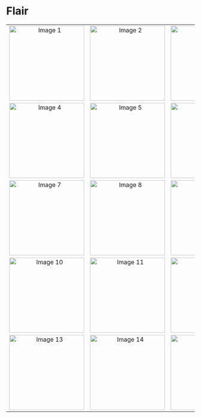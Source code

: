 # Flair

<!-- Markdown Table -->
<table>
  <tr>
    <td align="center"><img src="https://github.com/MhmadRaziq/Flair_breif/raw/main/assets/76057495/ddefe7c7-03b0-4d0f-80c6-48d78dfa28f4.png" width="200px" alt="Image 1"></td>
    <td align="center"><img src="https://github.com/MhmadRaziq/Flair_breif/raw/main/assets/76057495/22f28dfa-28b0-4f70-9907-5ecca0848cfa.png" width="200px" alt="Image 2"></td>
    <td align="center"><img src="https://github.com/MhmadRaziq/Flair_breif/raw/main/assets/76057495/d056aa0d-29d9-4e1e-96b5-4cbf1e0cb32d.png" width="200px" alt="Image 3"></td>
  </tr>
  <tr>
    <td align="center"><img src="https://github.com/MhmadRaziq/Flair_breif/raw/main/assets/76057495/166149e3-ac82-4025-aefa-399c39bb23ce.png" width="200px" alt="Image 4"></td>
    <td align="center"><img src="https://github.com/MhmadRaziq/Flair_breif/raw/main/assets/76057495/f06f0ac9-9d44-4ae0-a0cc-33cafc33e94a.png" width="200px" alt="Image 5"></td>
    <td align="center"><img src="https://github.com/MhmadRaziq/Flair_breif/raw/main/assets/76057495/ca52cc14-129a-4ee4-8874-58c356b457e7.png" width="200px" alt="Image 6"></td>
  </tr>
  <tr>
    <td align="center"><img src="![IMG_0115](https://github.com/MhmadRaziq/Flair_breif/raw/main/assets/76057495/c060d7e2-0f50-45f1-bd0a-93797179f8db.png)" width="200px" alt="Image 7"></td>
    <td align="center"><img src="![IMG_0116](https://github.com/MhmadRaziq/Flair_breif/raw/main/assets/76057495/105aeaba-6997-4a68-a48a-3e7a28b0692e.png)" width="200px" alt="Image 8"></td>
    <td align="center"><img src="![IMG_0117](https://github.com/MhmadRaziq/Flair_breif/raw/main/assets/76057495/f8cd7166-46a0-4aaa-9d0c-339ee1201c17.png)" width="200px" alt="Image 9"></td>
  </tr>
  <tr>
    <td align="center"><img src="![IMG_0118](https://github.com/MhmadRaziq/Flair_breif/raw/main/assets/76057495/d2e99ac4-af20-4ae1-89dd-88705e0160be.png)" width="200px" alt="Image 10"></td>
    <td align="center"><img src="![IMG_0119](https://github.com/MhmadRaziq/Flair_breif/raw/main/assets/76057495/13fc71c3-4432-479c-91a6-c4ce8c7815c6.png)" width="200px" alt="Image 11"></td>
    <td align="center"><img src="![IMG_0120](https://github.com/MhmadRaziq/Flair_breif/raw/main/assets/76057495/a2e9f732-c432-403d-bb1c-7bccd5365ce7.png)" width="200px" alt="Image 12"></td>
  </tr>
  <tr>
    <td align="center"><img src="![IMG_0121](https://github.com/MhmadRaziq/Flair_breif/raw/main/assets/76057495/d69d8569-3300-4a05-9f6b-74a7cf0eea2b.png)" width="200px" alt="Image 13"></td>
    <td align="center"><img src="![IMG_0122](https://github.com/MhmadRaziq/Flair_breif/raw/main/assets/76057495/950cebf6-bf15-4813-91b5-1e243693a68f.png)" width="200px" alt="Image 14"></td>
    <td align="center"><img src="![IMG_0125](https://github.com/MhmadRaziq/Flair_breif/raw/main/assets/76057495/e4b7a107-6d06-4e5c-aaf2-eb099224ecf0.png)" width="200px" alt="Image 15"></td>
  </tr>
</table>
